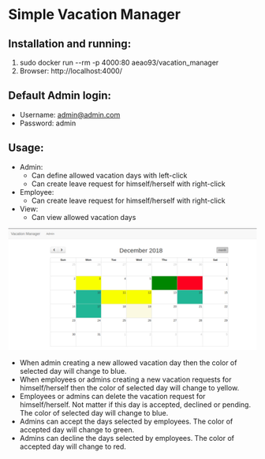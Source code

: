 # Simple Vacation Manager


## Installation and running:
1. sudo docker run --rm -p 4000:80 aeao93/vacation_manager
2. Browser: http://localhost:4000/

## Default Admin login:
  - Username: admin@admin.com
  - Password: admin

## Usage:
  - Admin:
    - Can define allowed vacation days with left-click
    - Can create leave request for himself/herself with right-click
  - Employee:
    - Can create leave request for himself/herself with right-click
  - View:
    - Can view allowed vacation days

![alt text](https://github.com/twothinking/vacation_manager/blob/master/Screenshot%20from%202018-12-19%2016-39-01.jpg)

- When admin creating a new allowed vacation day then the color of selected day will change to blue.
- When employees or admins creating a new vacation requests for himself/herself then the color of selected day will change to yellow.
- Employees or admins can delete the vacation request for himself/herself. Not matter if this day is accepted, declined or pending. The color of selected day will change to blue.
- Admins can accept the days selected by employees. The color of accepted day will change to green. 
- Admins can decline the days selected by employees. The color of accepted day will change to red. 
